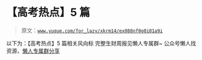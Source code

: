 # 【高考热点】5 篇

> 原文：[`www.yuque.com/for_lazy/xkrm14/ex088nf0g0i01a9i`](https://www.yuque.com/for_lazy/xkrm14/ex088nf0g0i01a9i)

<ne-p id="u957f7386" data-lake-id="u957f7386"><ne-text id="u8bf45d35">以下为：【高考热点】5 篇相关风向标</ne-text></ne-p> <ne-p id="u25c41cfe" data-lake-id="u25c41cfe"><ne-text id="uac72eb70">完整生财周报见懒人专属群~</ne-text></ne-p> <ne-p id="u6c8c6b8c" data-lake-id="u6c8c6b8c"><ne-text id="u86aeaac1">公众号懒人找资源，</ne-text>[<ne-text id="u65d5046d">懒人专属群分享</ne-text>](https://lazybook.fun/#/blog/group)</ne-p>